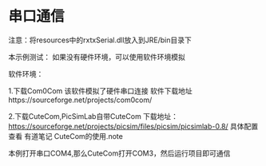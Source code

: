 # 串口通信

注意：将resources中的rxtxSerial.dll放入到JRE/bin目录下

本示例测试：
如果没有硬件环境，可以使用软件环境模拟

软件环境：

1.下载Com0Com  该软件模拟了硬件串口连接
软件下载地址https://sourceforge.net/projects/com0com/

2.下载CuteCom,PicSimLab自带CuteCom
下载地址：https://sourceforge.net/projects/picsim/files/picsim/picsimlab-0.8/
具体配置查看
有道笔记 CuteCom的使用.note

本例打开串口COM4,那么CuteCom打开COM3，然后运行项目即可通信